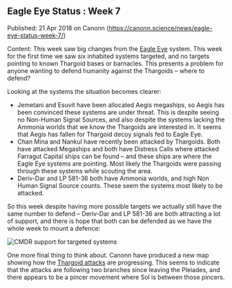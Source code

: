 ## Eagle Eye Status : Week 7

Published: 21 Apr 2018 on Canonn (https://canonn.science/news/eagle-eye-status-week-7/)

Content: This week saw big changes from the [Eagle Eye](https://canonn.science/codex/eagle-eye-installations/) system. This week for the first time we saw six inhabited systems targeted, and no targets pointing to known Thargoid bases or barnacles. This presents a problem for anyone wanting to defend humanity against the Thargoids – where to defend?

Looking at the systems the situation becomes clearer:

- Jemetani and Esuvit have been allocated Aegis megaships, so Aegis has been convinced these systems are under threat. This is despite seeing no Non-Human Signal Sources, and also despite the systems lacking the Ammonia worlds that we know the Thargoids are interested in. It seems that Aegis has fallen for Thargoid decoy signals fed to Eagle Eye.
- Chan Mina and Nankul have recently been attacked by Thargoids. Both have attacked Megaships and both have Distress Calls where attacked Farragut Capital ships can be found – and these ships are where the Eagle Eye systems are pointing. Most likely the Thargoids were passing through these systems while scouting the area.
- Deriv-Dar and LP 581-36 both have Ammonia worlds, and high Non Human Signal Source counts. These seem the systems most likely to be attacked.

So this week despite having more possible targets we actually still have the same number to defend – Deriv-Dar and LP 581-36 are both attracting a lot of support, and there is hope that both can be defended as we have the whole week to mount a defence:

![CMDR support for targeted systems](https://docs.google.com/spreadsheets/d/e/2PACX-1vR8J04FrEoJ_a4nPI6rIyIsH2X41iQmICUaxK_SwdvL8PVq1-CBDynCF1vo3oFNM5krjwotkaIrH5Al/pubchart?oid=1091672444&#038;format=image)

One more final thing to think about. Canonn have produced a new map showing how the [Thargoid attacks](https://map.canonn.technology/thargoid-attacks.html) are progressing. This seems to indicate that the attacks are following two branches since leaving the Pleiades, and there appears to be a pincer movement where Sol is between those pincers.